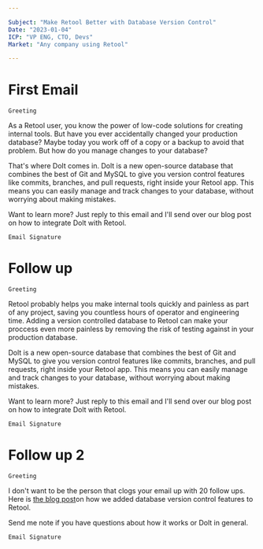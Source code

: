 ```yaml
---

Subject: "Make Retool Better with Database Version Control"
Date: "2023-01-04"
ICP: "VP ENG, CTO, Devs"
Market: "Any company using Retool"

---
```


# First Email

`Greeting` 

As a Retool user, you know the power of low-code solutions for creating internal tools. But have you ever accidentally changed your production database? Maybe today you work off of a copy or a backup to avoid that problem. But how do you manage changes to your database?

That's where Dolt comes in. Dolt is a new open-source database that combines the best of Git and MySQL to give you version control features like commits, branches, and pull requests, right inside your Retool app. This means you can easily manage and track changes to your database, without worrying about making mistakes.

Want to learn more? Just reply to this email and I'll send over our blog post on how to integrate Dolt with Retool.

`Email Signature`


# Follow up 

`Greeting`

Retool probably helps you make internal tools quickly and painless as part of any project, saving you countless hours of operator and engineering time. Adding a version controlled database to Retool can make your proccess even more painless by removing the risk of testing against in your production database.

Dolt is a new open-source database that combines the best of Git and MySQL to give you version control features like commits, branches, and pull requests, right inside your Retool app. This means you can easily manage and track changes to your database, without worrying about making mistakes.

Want to learn more? Just reply to this email and I'll send over our blog post on how to integrate Dolt with Retool.

`Email Signature`

# Follow up 2

`Greeting`

I don't want to be the person that clogs your email up with 20 follow ups. Here is [the blog post](https://www.dolthub.com/blog/2023-01-03-superpower-retool-with-dolt/)on how we added database version control features to Retool.

Send me note if you have questions about how it works or Dolt in general.

`Email Signature`




